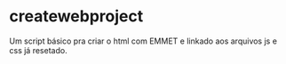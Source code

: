 # createwebproject
Um script básico pra criar o html com EMMET e linkado aos arquivos js e css já resetado.
